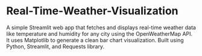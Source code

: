 # Real-Time-Weather-Visualization
A simple Streamlit web app that fetches and displays real-time weather data like temperature and humidity for any city using the OpenWeatherMap API. It uses Matplotlib to generate a clean bar chart visualization. Built using Python, Streamlit, and Requests library.
